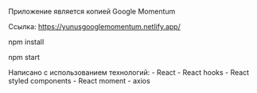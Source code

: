Приложение является копией Google Momentum

Ссылка: https://yunusgooglemomentum.netlify.app/

npm install

npm start

Написано с использованием технологий:
    - React
    - React hooks
    - React styled components
    - React moment
    - axios
